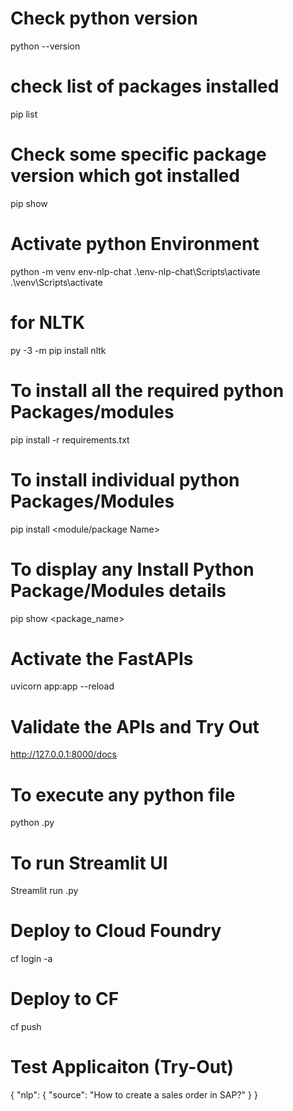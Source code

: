 # Check python version
python --version

# check list of packages installed
pip list

# Check some specific package version which got installed
pip show <package-name>

# Activate python Environment
python -m venv env-nlp-chat
.\env-nlp-chat\Scripts\activate
.\venv\Scripts\activate



# for NLTK
py -3 -m pip install nltk


# To install all the required python Packages/modules
pip install -r requirements.txt

# To install individual python Packages/Modules
pip install <module/package Name>

# To display any Install Python Package/Modules details
pip show <package_name>

# Activate the FastAPIs
uvicorn app:app --reload

# Validate the APIs and Try Out
http://127.0.0.1:8000/docs

# To execute any python file
python <fileName>.py

# To run Streamlit UI
Streamlit run <fileName>.py


# Deploy to Cloud Foundry
cf login -a <Your Subaccount API URL>


# Deploy to CF
cf push


# Test Applicaiton (Try-Out)
{
  "nlp": {
    "source": "How to create a sales order in SAP?"
  }
}
